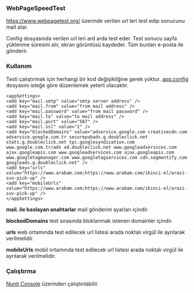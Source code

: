 ### WebPageSpeedTest
https://www.webpagetest.org/ üzerinde verilen url leri test edip sonucunu mail atar.

Config dosyasında verilen url leri ard arda test eder. Test sonucu sayfa yüklenme süresini alır, ekran görüntüsü kaydeder. 
Tüm bunları e-posta ile gönderir.

### Kullanım
Testi çalıştırmak için herhangi bir kod değişikliğine gerek yoktur. [app.config](https://github.com/ibrahimozgon/WebPageSpeedTest/blob/master/WebPageTest/app.config) dosyasını isteğe göre düzenlemek yeterli olacaktır.
```
<appSettings>
<add key="mail.smtp" value="smtp server address" />
<add key="mail.from" value="from mail address" />
<add key="mail.password" value="from mail password" />
<add key="mail.to" value="to mail address" />
<add key="mail.port" value="587" />
<add key="mail.ssl" value="1" />
<add key="blockedDomains" value="adservice.google.com creativecdn.com adservice.google.com.tr securepubads.g.doubleclick.net stats.g.doubleclick.net tpc.googlesyndication.com www.google.com.tr/ads ad.doubleclick.net www.googleadservices.com ajax.googleapis.com www.googleadservices.com ajax.googleapis.com www.googletagmanager.com www.googletagservices.com cdn.segmentify.com googleads.g.doubleclick.net" />
<add key="urls" value="https://www.arabam.com;https://www.arabam.com/ikinci-el/arazi-suv-pick-up" />
<add key="mobileUrls" value="https://www.arabam.com;https://www.arabam.com/ikinci-el/arazi-suv-pick-up" />
</appSettings>
```

**mail. ile baslayan anahtarlar** mail gönderim ayarları içindir.

**blockedDomains** test sırasında bloklanmak istenen domainler içindir.

**urls** web ortamında test edilecek url listesi arada noktalı virgül ile ayrılarak verilmelidir.

**mobileUrls** mobil ortamında test edilecek url listesi arada noktalı virgül ile ayrılarak verilmelidir.


### Çalıştırma
[Nunit Console](http://nunit.org/docs/2.4/nunit-console.html) üzerinden çalıştırılabilir.
